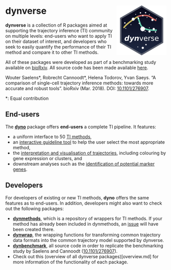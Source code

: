 
<!-- README.md is generated from README.Rmd. Please edit that file -->
dynverse <img src="docs/logo.png" align="right" width="156" height="156" />
===========================================================================

**dynverse** is a collection of R packages aimed at supporting the trajectory inference (TI) community on multiple levels: end-users who want to apply TI on their dataset of interest, and developers who seek to easily quantify the performance of their TI method and compare it to other TI methods.

All of these packages were developed as part of a benchmarking study available on [bioRxiv](https://doi.org/10.1101/276907). All source code has been made available [here](https://github.com/dynverse/dynbenchmark).

Wouter Saelens\*, Robrecht Cannoodt\*, Helena Todorov, Yvan Saeys. “A comparison of single-cell trajectory inference methods: towards more accurate and robust tools”. bioRxiv (Mar. 2018). DOI: [10.1101/276907](https://doi.org/10.1101/276907).

\*: Equal contribution

End-users
---------

The **[dyno](https://github.com/dynverse/dyno)** package offers **end-users** a complete TI pipeline. It features:

-   a uniform interface to 50 [TI methods](https://github.com/dynverse/dynmethods#list-of-included-methods),
-   an [interactive guideline tool](https://github.com/dynverse/dyno#selecting-the-most-optimal-ti-methods) to help the user select the most appropriate method,
-   the [interpretation and visualisation of trajectories](https://github.com/dynverse/dyno#plotting-the-trajectory), including colouring by gene expression or clusters, and
-   downstream analyses such as the [identification of potential marker genes](https://github.com/dynverse/dyno#plotting-relevant-features).

Developers
----------

For developers of existing or new TI methods, **dyno** offers the same features as to end-users. In addition, developers might also want to check out the following packages:

-   **[dynmethods](https://github.com/dynverse/dynmethods)**, which is a repository of wrappers for TI methods. If your method has already been included in dynmethods, an [issue](https://github.com/dynverse/dynmethods/issues) will have been created there.
-   **[dynwrap](https://github.com/dynverse/dynwrap)**, the wrapping functions for transforming common trajectory data formats into the common trajectory model supported by dynverse.
-   **[dynbenchmark](https://github.com/dynverse/dynbenchmark)**, all source code in order to replicate the benchmarking study by Saelens and Cannoodt ([10.1101/276907](https://doi.org/10.1101/276907)).
-   Check out this (overview of all dynverse packages)\[overview.md\] for more information of the functionality of each package.
